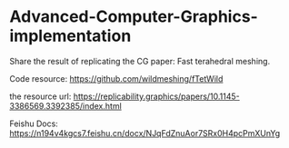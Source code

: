 # Advanced-Computer-Graphics-implementation
Share the result of replicating the CG paper: Fast terahedral meshing.

Code resource: https://github.com/wildmeshing/fTetWild

the resource url: https://replicability.graphics/papers/10.1145-3386569.3392385/index.html

Feishu Docs: https://n194v4kgcs7.feishu.cn/docx/NJqFdZnuAor7SRx0H4pcPmXUnYg
